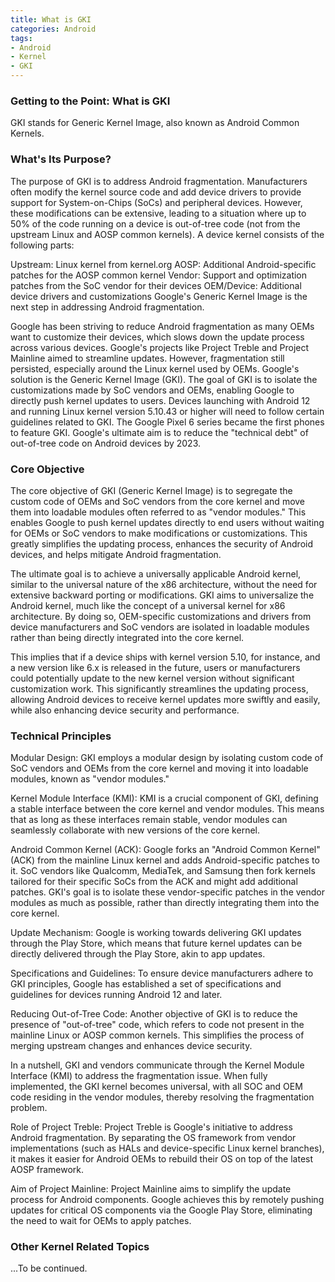 ```yaml
---
title: What is GKI
categories: Android
tags:
- Android
- Kernel
- GKI
---
```


### Getting to the Point: What is GKI

GKI stands for Generic Kernel Image, also known as Android Common Kernels.

### What's Its Purpose?

The purpose of GKI is to address Android fragmentation. Manufacturers often modify the kernel source code and add device drivers to provide support for System-on-Chips (SoCs) and peripheral devices. However, these modifications can be extensive, leading to a situation where up to 50% of the code running on a device is out-of-tree code (not from the upstream Linux and AOSP common kernels).
A device kernel consists of the following parts:
<!--more-->
Upstream: Linux kernel from kernel.org
AOSP: Additional Android-specific patches for the AOSP common kernel
Vendor: Support and optimization patches from the SoC vendor for their devices
OEM/Device: Additional device drivers and customizations
Google's Generic Kernel Image is the next step in addressing Android fragmentation.

Google has been striving to reduce Android fragmentation as many OEMs want to customize their devices, which slows down the update process across various devices. Google's projects like Project Treble and Project Mainline aimed to streamline updates. However, fragmentation still persisted, especially around the Linux kernel used by OEMs. Google's solution is the Generic Kernel Image (GKI). The goal of GKI is to isolate the customizations made by SoC vendors and OEMs, enabling Google to directly push kernel updates to users. Devices launching with Android 12 and running Linux kernel version 5.10.43 or higher will need to follow certain guidelines related to GKI. The Google Pixel 6 series became the first phones to feature GKI. Google's ultimate aim is to reduce the "technical debt" of out-of-tree code on Android devices by 2023.

### Core Objective

The core objective of GKI (Generic Kernel Image) is to segregate the custom code of OEMs and SoC vendors from the core kernel and move them into loadable modules often referred to as "vendor modules." This enables Google to push kernel updates directly to end users without waiting for OEMs or SoC vendors to make modifications or customizations. This greatly simplifies the updating process, enhances the security of Android devices, and helps mitigate Android fragmentation.

The ultimate goal is to achieve a universally applicable Android kernel, similar to the universal nature of the x86 architecture, without the need for extensive backward porting or modifications. GKI aims to universalize the Android kernel, much like the concept of a universal kernel for x86 architecture. By doing so, OEM-specific customizations and drivers from device manufacturers and SoC vendors are isolated in loadable modules rather than being directly integrated into the core kernel.

This implies that if a device ships with kernel version 5.10, for instance, and a new version like 6.x is released in the future, users or manufacturers could potentially update to the new kernel version without significant customization work. This significantly streamlines the updating process, allowing Android devices to receive kernel updates more swiftly and easily, while also enhancing device security and performance.

### Technical Principles

Modular Design: GKI employs a modular design by isolating custom code of SoC vendors and OEMs from the core kernel and moving it into loadable modules, known as "vendor modules."

Kernel Module Interface (KMI): KMI is a crucial component of GKI, defining a stable interface between the core kernel and vendor modules. This means that as long as these interfaces remain stable, vendor modules can seamlessly collaborate with new versions of the core kernel.

Android Common Kernel (ACK): Google forks an "Android Common Kernel" (ACK) from the mainline Linux kernel and adds Android-specific patches to it. SoC vendors like Qualcomm, MediaTek, and Samsung then fork kernels tailored for their specific SoCs from the ACK and might add additional patches. GKI's goal is to isolate these vendor-specific patches in the vendor modules as much as possible, rather than directly integrating them into the core kernel.

Update Mechanism: Google is working towards delivering GKI updates through the Play Store, which means that future kernel updates can be directly delivered through the Play Store, akin to app updates.

Specifications and Guidelines: To ensure device manufacturers adhere to GKI principles, Google has established a set of specifications and guidelines for devices running Android 12 and later.

Reducing Out-of-Tree Code: Another objective of GKI is to reduce the presence of "out-of-tree" code, which refers to code not present in the mainline Linux or AOSP common kernels. This simplifies the process of merging upstream changes and enhances device security.

In a nutshell, GKI and vendors communicate through the Kernel Module Interface (KMI) to address the fragmentation issue. When fully implemented, the GKI kernel becomes universal, with all SOC and OEM code residing in the vendor modules, thereby resolving the fragmentation problem.

Role of Project Treble: Project Treble is Google's initiative to address Android fragmentation. By separating the OS framework from vendor implementations (such as HALs and device-specific Linux kernel branches), it makes it easier for Android OEMs to rebuild their OS on top of the latest AOSP framework.

Aim of Project Mainline: Project Mainline aims to simplify the update process for Android components. Google achieves this by remotely pushing updates for critical OS components via the Google Play Store, eliminating the need to wait for OEMs to apply patches.

### Other Kernel Related Topics

...To be continued.
